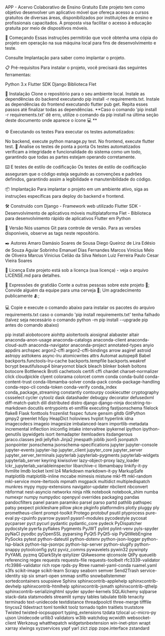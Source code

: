 APP - Acervo Colaborativo de Ensino Gratuito
Este projeto tem como objetivo desenvolver um aplicativo móvel que ofereça acesso a cursos gratuitos de diversas áreas, disponibilizados por instituições de ensino e profissionais capacitados. A proposta visa facilitar o acesso à educação gratuita por meio de dispositivos móveis.

🚀 Começando
Essas instruções permitirão que você obtenha uma cópia do projeto em operação na sua máquina local para fins de desenvolvimento e teste.

Consulte Implantação para saber como implantar o projeto.

📋 Pré-requisitos
Para instalar o projeto, você precisará das seguintes ferramentas:

Python 3.x
Flutter SDK
Django
Biblioteca Flet

🔧 Instalação
Clone o repositório para o seu ambiente local.
Instale as dependências do backend executando pip install -r requirements.txt.
Instale as dependências do frontend executando flutter pub get.
Repita esses passos até finalizar todas as dependências.
**Caso o comando 'pip install -r requirements.txt' dê erro, utilize o comando da pip install na última seção deste documento onde aparece o ícone 💻 ** 

⚙️ Executando os testes
Para executar os testes automatizados:

No backend, execute python manage.py test.
No frontend, execute flutter test.
🔩 Analise os testes de ponta a ponta
Os testes automatizados verificam a integridade e funcionalidade do sistema como um todo, garantindo que todas as partes estejam operando corretamente.

⌨️ E testes de estilo de codificação
Os testes de estilo de codificação asseguram que o código esteja seguindo as convenções e padrões definidos, garantindo assim a legibilidade e manutenibilidade do código.

📦 Implantação
Para implantar o projeto em um ambiente ativo, siga as instruções específicas para deploy do backend e frontend.

🛠️ Construído com
Django - Framework web utilizado
Flutter SDK - Desenvolvimento de aplicativos móveis multiplataforma
Flet - Biblioteca para desenvolvimento rápido de aplicativos Flutter em Python

📌 Versão
Nós usamos Git para controle de versão. Para as versões disponíveis, observe as tags neste repositório.

✒️ Autores
Amaro Damásio Soares de Sousa
Diego Queiroz de Lira
Edésio de Souza Aguiar Sobrinho
Emanuel Dias Fernandes
Marcos Vinicius Melo de Oliveira
Marcus Vinicius Celião da Silva 
Nelson Luiz Ferreira
Paulo Cesar Vieira Soares

📄 Licença
Este projeto está sob a licença (sua licença) - veja o arquivo LICENSE.md para detalhes.

🎁 Expressões de gratidão
Conte a outras pessoas sobre este projeto 📢;
Convide alguém da equipe para uma cerveja 🍺;
Um agradecimento publicamente 🫂;

💻 Copie e execute o comando abaixo para instalar os pacotes do arquivo requirements.txt caso o comando 'pip install requirements.txt' tenha falhado (talvez seja necessário o comando python -m pip install --upgrade pip antes do comando abaixo)

pip install aiobotocore aiohttp aioitertools aiosignal alabaster altair anaconda-anon-usage anaconda-catalogs anaconda-client anaconda-cloud-auth anaconda-navigator anaconda-project annotated-types anyio appdirs archspec argon2-cffi argon2-cffi-bindings arrow asgiref astroid astropy asttokens async-lru atomicwrites attrs Automat autopep8 Babel backports.functools-lru-cache backports.tempfile backports.weakref bcrypt beautifulsoup4 binaryornot black bleach blinker bokeh boltons botocore Bottleneck Brotli cachetools certifi cffi chardet charset-normalizer click cloudpickle clyent colorama colorcet comm conda conda-build conda-content-trust conda-libmamba-solver conda-pack conda-package-handling conda-repo-cli conda-token conda-verify conda_index conda_package_streaming constantly contourpy cookiecutter cryptography cssselect cycler cytoolz dask datashader debugpy decorator defusedxml diff-match-patch dill distributed distro django django-ninja docstring-to-markdown docutils entrypoints et-xmlfile executing fastjsonschema filelock flake8 Flask fonttools frozenlist fsspec future gensim gitdb GitPython gmpy2 greenlet h5py HeapDict holoviews hvplot hyperlink idna imagecodecs imageio imagesize imbalanced-learn importlib-metadata incremental inflection iniconfig intake intervaltree ipykernel ipython ipython-genutils ipywidgets isort itemadapter itemloaders itsdangerous jaraco.classes jedi jellyfish Jinja2 jmespath joblib json5 jsonpatch jsonpointer jsonschema jsonschema-specifications jupyter jupyter-console jupyter-events jupyter-lsp jupyter_client jupyter_core jupyter_server jupyter_server_terminals jupyterlab jupyterlab-pygments jupyterlab-widgets jupyterlab_server keyring kiwisolver lazy-object-proxy lazy_loader lckr_jupyterlab_variableinspector libarchive-c libmambapy linkify-it-py llvmlite lmdb locket lxml lz4 Markdown markdown-it-py MarkupSafe matplotlib matplotlib-inline mccabe mimesis mistune mkl-fft mkl-random mkl-service more-itertools mpmath msgpack multidict multipledispatch munkres mypy mypy-extensions navigator-updater nbclient nbconvert nbformat nest-asyncio networkx ninja nltk notebook notebook_shim numba numexpr numpy numpydoc openpyxl overrides packaging pandas pandocfilters panel param paramiko parsel parso partd pathlib pathspec patsy pexpect pickleshare pillow pkce pkginfo platformdirs plotly pluggy ply prometheus-client prompt-toolkit Protego protobuf psutil ptyprocess pure-eval py-cpuinfo pyarrow pyasn1 pyasn1-modules pycodestyle pycosat pycparser pyct pycurl pydantic pydantic_core pydeck PyDispatcher pydocstyle pyerfa pyflakes Pygments PyJWT pylint pylint-venv pyls-spyder pyNaCl pyodbc pyOpenSSL pyparsing PyQt5 PyQt5-sip PyQtWebEngine PySocks pytest python-dateutil python-dotenv python-json-logger python-lsp-black python-lsp-jsonrpc python-lsp-server python-slugify python-snappy pytoolconfig pytz pyviz_comms pywavelets pywin32 pywinpty PyYAML pyzmq QDarkStyle qstylizer QtAwesome qtconsole QtPy queuelib referencing regex requests requests-file requests-toolbelt rfc3339-validator rfc3986-validator rich rope rpds-py Rtree ruamel-yaml-conda ruamel.yaml s3fs scikit-image scikit-learn Scrapy seaborn semver Send2Trash service-identity sip six smart-open smmap sniffio snowballstemmer sortedcontainers soupsieve Sphinx sphinxcontrib-applehelp sphinxcontrib-devhelp sphinxcontrib-htmlhelp sphinxcontrib-jsmath sphinxcontrib-qthelp sphinxcontrib-serializinghtml spyder spyder-kernels SQLAlchemy sqlparse stack-data statsmodels streamlit sympy tables tabulate tblib tenacity terminado text-unidecode textdistance threadpoolctl three-merge tifffile tinycss2 tldextract toml tomlkit toolz tornado tqdm traitlets truststore Twisted twisted-iocpsupport typing_extensions tzdata tzlocal uc-micro-py ujson Unidecode urllib3 validators w3lib watchdog wcwidth websocket-client Werkzeug whatthepatch widgetsnbextension win-inet-pton wrapt xarray xlwings xyzservices yapf yarl zict zipp zope.interface zstandard
